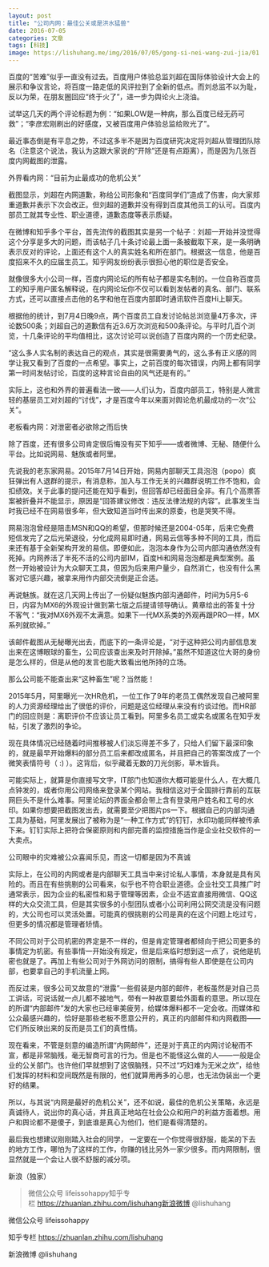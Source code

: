 ```yaml
---
layout: post
title: "公司内网：最佳公关或是洪水猛兽"
date: 2016-07-05
categories: 文章
tags: [科技]
image: https://lishuhang.me/img/2016/07/05/gong-si-nei-wang-zui-jia/01.png
---
```


百度的“苦难”似乎一直没有过去。百度用户体验总监刘超在国际体验设计大会上的展示和争议言论，将百度一路走低的风评拉到了全新的低点。而刘总监不以为耻，反以为荣，在朋友圈回应“终于火了”，进一步为舆论火上浇油。

试举这几天的两个评论标题为例：“如果LOW是一种病，那么百度已经无药可救”；“李彦宏刚刷出的好感度，又被百度用户体验总监给败光了”。

最近事态倒是有平息之势，不过这多半不是因为百度研究决定将刘超从管理团队除名（注意这个说法，我认为这跟大家说的“开除”还是有点距离），而是因为几张百度内网截图的泄露。

外界看内网：“目前为止最成功的危机公关”

截图显示，刘超在内网道歉，称给公司形象和“百度同学们”造成了伤害，向大家郑重道歉并表示下次会改正。但刘超的道歉并没有得到百度其他员工的认可。百度内部员工就其专业性、职业道德，道歉态度等表示质疑。

在微博和知乎多个平台，首先流传的截图其实是另一个帖子：刘超一开始并没觉得这个分享是多大的问题，而该帖子几十条讨论最上面一条被截取下来，是一条明确表示反对的评论，上面还有这个人的真实姓名和所在部门。根据这一信息，他是百度招来不久的应届生员工。知乎网友纷纷表示很担心他的职位是否安全。

就像很多大小公司一样，百度内网论坛的所有帖子都是实名制的。一位自称百度员工的知乎用户匿名解释说，在内网论坛你不仅可以看到发帖者的真名、部门、联系方式，还可以直接点击他的名字和他在百度内部即时通讯软件百度Hi上聊天。

根据他的统计，到7月4日晚9点，两个百度员工自发讨论帖总浏览量4万多次，评论数500条；刘超自己的道歉信有近3.6万次浏览和500条评论。与平时几百个浏览，十几条评论的平均值相比，这次讨论可以说创造了百度内网的一个历史纪录。

“这么多人实名制的表达自己的观点，其实是很需要勇气的，这么多有正义感的同学让我又看到了百度的一点希望。事实上，之前百度的每次错误，内网上都有同学第一时间发帖讨论，百度的这种言论自由的风气还是有的。”

实际上，这也和外界的普遍看法一致——人们认为，百度内部员工，特别是人微言轻的基层员工对刘超的“讨伐”，才是百度今年以来面对舆论危机最成功的一次“公关”。

老板看内网：对泄密者必欲除之而后快

除了百度，还有很多公司肯定很后悔没有买下知乎——或者微博、无秘、随便什么平台。比如说网易、魅族或者阿里。

先说我的老东家网易。2015年7月14日开始，网易内部聊天工具泡泡（popo）疯狂弹出有人退群的提示，有消息称，加入与工作无关的兴趣群说明工作不饱和，会扣绩效。关于此事的提问还能在知乎看到，但回答却已经面目全非。有几个高票答案被折叠并不能显示，原因是“回答建议修改：违反法律法规的内容”。此事发生当时我已经不在网易很多年，但大致知道当时传出来的原委，也是哭笑不得。

网易泡泡曾经是阻击MSN和QQ的希望，但那时候还是2004-05年，后来它免费短信发完了之后光荣退役，分化成网易即时通，网易云信等多种不同的工具，而后来还有基于全新架构开发的易信。即便如此，泡泡本身作为公司内部沟通依然没有死掉。内网养活了半死不活的公司内部IM，百度Hi和网易泡泡都是典型案例。虽然一开始被设计为大众聊天工具，但因为后来用户量少，自然消亡，也没有什么黑客对它感兴趣，被拿来用作内部交流倒是正合适。

再说魅族。就在这几天网上传出了一份疑似魅族内部沟通邮件，时间为5月5-6日，内容为MX6的外观设计做到第七版之后提请领导确认。黄章给出的答复十分不客气：“我对MX6外观不太满意。如果下一代MX系类的外观再跟PRO一样，MX系列就砍掉。”

该邮件截图从无秘曝光出去，而底下的一条评论是，“对于这种把公司内部信息发出来在这博眼球的畜生，公司应该查出来及时开除掉。”虽然不知道这位大哥的身份是怎么样的，但是从他的发言也能大致看出他所持的立场。

那么公司能不能查出来“这种畜生”呢？当然能！

2015年5月，阿里曝光一次HR危机，一位工作了9年的老员工偶然发现自己被阿里的人力资源经理给出了很低的评价，问题是这位经理从来没有约谈过他。而HR部门的回应则是：离职评价不应该让员工看到。阿里多名员工或实名或匿名在知乎发帖，引发了激烈的争论。

现在具体情况已经随着时间推移被人们淡忘得差不多了，只给人们留下最深印象的，就是最早开始爆料的部分员工后来都改成匿名，并且把自己的答案改成了一个微笑表情符号（ :) ）。这背后，似乎藏着无数的刀光剑影，草木皆兵。

可能实际上，就算是你直接写文字，IT部门也知道你大概可能是什么人，在大概几点钟发的，或者你用公司网络来登录某个网站。我相信这对于全国排行靠前的互联网巨头不是什么难事。阿里论坛的界面全都会带上含有登录用户姓名和工号的水印。如果你想要把截图发出去，就需要至少把图片ps一下。根据自己的内部沟通工具为基础，阿里发展出了被称为是“一种工作方式”的钉钉，水印功能同样被传承下来。钉钉实际上把符合保密原则和内部完善的监控措施当作是企业社交软件的一大卖点。

公司眼中的灾难被公众喜闻乐见，而这一切都是因为不真诚

实际上，在公司的内网或者是内部聊天工具当中来讨论私人事情，本身就是具有风险的。而且在有些挑剔的公司看来，似乎也不符合职业道德。企业社交工具推广时通常表示，因为企业的私密性和易于管理等因素，企业不适宜直接用微信、QQ这样的大众交流工具，但是其实很多的小型团队或者小公司利用公网交流是没有问题的，大公司也可以灵活处置。可能真的很挑剔的公司是真的在这个问题上吃过亏，但更多的情况都是管理者矫情。

不同公司对于公司机密的界定是不一样的，但是肯定管理者都倾向于把公司更多的事情定为机密。有些事情一开始没有规定，但是后来临时想到这一点了，说他是机密也就是了。再加上有些公司对于外网访问的限制，搞得有些人即使是在公司内部，也要拿自己的手机流量上网。

而反过来，很多公司又故意的“泄露”一些假装是内部的邮件，老板虽然是对自己员工讲话，可说话就一点儿都不接地气，带有一种故意要给外面看的意思。所以现在的所谓“内部邮件”发的大家也已经审美疲劳，给媒体爆料都不一定会收。而媒体和公众最感兴趣的，恰好是那些老板不愿意公开的，真正的内部邮件和内网截图——它们所反映出来的反而是员工们的真性情。

现在看来，不管是刻意的编造所谓“内网邮件”，还是对于真正的内网讨论秘而不宣，都是非常脑残，毫无智商可言的行为。但是也不能怪这么做的人——一般是企业的公关部门。也许他们早就想到了这很脑残，只不过“巧妇难为无米之炊”，给他们发挥的材料和空间既然是有限的，他们就算用再多的心思，也无法伪装出一个更好的结果。

所以，与其说“内网是最好的危机公关”，还不如说，最佳的危机公关策略，永远是真诚待人，说出你的真心话，并且真正地站在社会公众和用户的利益方面着想。用户和舆论都不是傻子，到底谁是真心为他们，他们是看得清楚的。

最后我也想建议刚刚踏入社会的同学， 一定要在一个你觉得很舒服，能呆的下去的地方工作，哪怕为了这样的工作，你赚的钱比另外一家少很多。而内网限制，很显然就是一个会让人很不舒服的减分项。

新浪（独家）

> 微信公众号 lifeissohappy知乎专栏 https://zhuanlan.zhihu.com/lishuhang新浪微博 @lishuhang

微信公众号 lifeissohappy

知乎专栏 https://zhuanlan.zhihu.com/lishuhang

新浪微博 @lishuhang